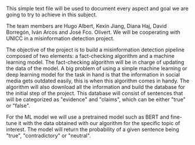 This simple text file will be used to document every aspect and goal we are going to try to achieve in this subject.

The team members are Hugo Albert, Kexin Jiang, Diana Haj, David Borregón, Iván Arcos and José Fco. Olivert. We will be cooperating with UNICC in a misinformation detection project.

The objective of the project is to build a misinformation detection pipeline composed of two elements: a fact-checking algorithm and a machine learning model. The fact-checking algorithm will be in charge of updating the data of the model. A big problem of using a simple machine learning or deep learning model for the task in hand is that the information in social media gets outdated easily, this is when this algorithm comes in handy. The algorithm will also download all the information and build the database for the initial step of the project. This database will consist of sentences that will be categorized as "evidence" and "claims", which can be either "true" or "false".

For the ML model we will use a pretrained model such as BERT and fine-tune it with the data obtained with our algorithm for the specific topic of interest. The model will return the probability of a given sentence being "true", "contradictory" or "neutral".
